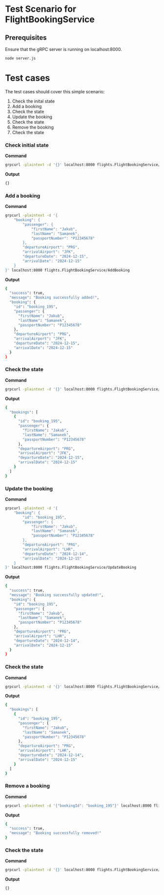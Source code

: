 # Test Scenario for FlightBookingService 

## Prerequisites
Ensure that the gRPC server is running on localhost:8000. 

```bash
node server.js
```

# Test cases

The test cases should cover this simple scenario:

1. Check the inital state
2. Add a booking
3. Check the state
4. Update the booking
5. Check the state
6. Remove the booking
7. Check the state


### Check initial state

**Command**
```bash
grpcurl -plaintext -d '{}' localhost:8000 flights.FlightBookingService/ListBookings
```
**Output**
```bash
{}
```

### Add a booking

**Command**
```bash
grpcurl -plaintext -d '{
    "booking": {
        "passenger": {
            "firstName": "Jakub",
            "lastName": "Samanek",
            "passportNumber": "P12345678"
        },
        "departureAirport": "PRG",
        "arrivalAirport": "JFK",
        "departureDate": "2024-12-15",
        "arrivalDate": "2024-12-15"
    }
}' localhost:8000 flights.FlightBookingService/AddBooking

```
**Output**
```bash
{
  "success": true,
  "message": "Booking successfully added!",
  "booking": {
    "id": "booking_195",
    "passenger": {
      "firstName": "Jakub",
      "lastName": "Samanek",
      "passportNumber": "P12345678"
    },
    "departureAirport": "PRG",
    "arrivalAirport": "JFK",
    "departureDate": "2024-12-15",
    "arrivalDate": "2024-12-15"
  }
}
```

### Check the state

**Command**
```bash
grpcurl -plaintext -d '{}' localhost:8000 flights.FlightBookingService/ListBookings
```
**Output**
```bash
{
  "bookings": [
    {
      "id": "booking_195",
      "passenger": {
        "firstName": "Jakub",
        "lastName": "Samanek",
        "passportNumber": "P12345678"
      },
      "departureAirport": "PRG",
      "arrivalAirport": "JFK",
      "departureDate": "2024-12-15",
      "arrivalDate": "2024-12-15"
    }
  ]
}
```

### Update the booking

**Command**
```bash
grpcurl -plaintext -d '{
    "booking": {
        "id": "booking_195",
        "passenger": {
            "firstName": "Jakub",
            "lastName": "Samanek",
            "passportNumber": "P12345678"
        },
        "departureAirport": "PRG",
        "arrivalAirport": "LHR",
        "departureDate": "2024-12-14",
        "arrivalDate": "2024-12-15"
    }
}' localhost:8000 flights.FlightBookingService/UpdateBooking
```
**Output**
```bash
{
  "success": true,
  "message": "Booking successfully updated!",
  "booking": {
    "id": "booking_195",
    "passenger": {
      "firstName": "Jakub",
      "lastName": "Samanek",
      "passportNumber": "P12345678"
    },
    "departureAirport": "PRG",
    "arrivalAirport": "LHR",
    "departureDate": "2024-12-14",
    "arrivalDate": "2024-12-15"
  }
}
```

### Check the state

**Command**
```bash
grpcurl -plaintext -d '{}' localhost:8000 flights.FlightBookingService/ListBookings
```
**Output**
```bash
{
  "bookings": [
    {
      "id": "booking_195",
      "passenger": {
        "firstName": "Jakub",
        "lastName": "Samanek",
        "passportNumber": "P12345678"
      },
      "departureAirport": "PRG",
      "arrivalAirport": "LHR",
      "departureDate": "2024-12-14",
      "arrivalDate": "2024-12-15"
    }
  ]
}
```

### Remove a booking

**Command**
```bash
grpcurl -plaintext -d '{"bookingId": "booking_195"}' localhost:8000 flights.FlightBookingService/RemoveBooking
```
**Output**
```bash
{
  "success": true,
  "message": "Booking successfully removed!"
}
```

### Check the state

**Command**
```bash
grpcurl -plaintext -d '{}' localhost:8000 flights.FlightBookingService/ListBookings
```
**Output**
```bash
{}
```


